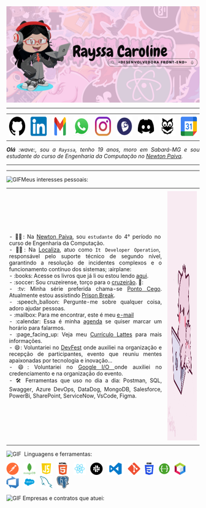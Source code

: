 <!-- BANNER -->

  <div>
  <img align="center" alt="Header" src="https://github.com/Rayssa-Caroline/Rayssa-Caroline/blob/main/image%20banner%202.png"/>
  </div>
  

  -----
  
  <div align="center">
  <table>
  <tr>
   <td align="center" colspan="11"></td>
  </tr> 
  <tr>
  <td><a href="https://github.com/Rayssa-Caroline" target="_blank"><img src="https://github.com/Rayssa-Caroline/Rayssa-Caroline/blob/main/imagem%20github%20logo.webp" width="50px" height="50px"/></a>
  </td>
   <td><a href="https://www.linkedin.com/in/rayssa-caroline/" target="_blank"><img src="https://github.com/Rayssa-Caroline/Rayssa-Caroline/blob/main/linkedin2.png" width="50px" height="50px"/></a>
  </td>
  <td><a href="https://mail.google.com/mail/?view=cm&fs=1&to=rayssacaroline.dev@gmail.com" target="_blank"><img src="https://github.com/Rayssa-Caroline/Rayssa-Caroline/blob/main/gmail2.png" width="50px" height="50px"/></a
  </td>
  <td><a href="https://wa.me/5531992348351?text=Olá,%20gostaria%20de%20mais%20informações!" target="_blank"><img src="https://github.com/Rayssa-Caroline/Rayssa-Caroline/blob/main/wpp2.png" width="50px" height="50px"/></a>
  </td>
  <td><a href="https://www.instagram.com/rrayssacaroline/" target="_blank"><img src="https://github.com/Rayssa-Caroline/Rayssa-Caroline/blob/main/insta2.png" width="50px" height="50px"/></a>
  </td>
  </td>
  <td><a href="http://lattes.cnpq.br/1208427665892059" target="_blank"><img src="https://github.com/Rayssa-Caroline/Rayssa-Caroline/blob/main/lattes%20logo.png" width="50px" height="50px"/></a>
  </td>
  <!--<td><a href="https://slack.com/app_redirect?channel=UVD9N6VCL"><img src="https://github.com/joaopauloaramuni/joaopauloaramuni/blob/main/img/slack.png?raw=true" width="50px" height="50px"/></a>
  </td>-->
  <td><a href="https://discord.com/users/starggel4286" target="_blank"><img src="https://github.com/Rayssa-Caroline/Rayssa-Caroline/blob/main/discord.png" width="50px" height="50px"/></a>
  </td>
  <td><a href="https://www.skoob.com.br/usuario/8907731-ray" target="_blank"><img src="https://github.com/Rayssa-Caroline/Rayssa-Caroline/blob/main/skoob.png" width="50px" height="50px"/></a>
  </td>
  <td><a href="https://calendly.com/event_types/user/me" target="_blank"><img src="https://github.com/Rayssa-Caroline/Rayssa-Caroline/blob/main/calendar2.png" width="50px" height="50px"/></a>
  </td>
  </tr>
  <tr>
   <td align="center" colspan="11"></td>
  </tr> 
  </table>
  
  </div>
  <div align="justify">
  <i><b>Olá</b> :wave:, sou a <code>Rayssa</code>, tenho 19 anos, moro em Sabará-MG e sou estudante do curso de Engenharia da Computação no <a href="https://newtonpaiva.br/" target="_blank">Newton Paiva</a>.</i> <br />
  </div>
  
  -----
  
  <!-- BANNER -->
  
  
  
  
  
  -----
  
  <div>
  
  <img height="20" alt="GIF" src="https://github.com/joaopauloaramuni/joaopauloaramuni/blob/main/img/soulgem.gif?raw=true"/>Meus interesses pessoais:
  <table>
  <tr>
   <td align="center" colspan="2"></td>
  </tr> 
  <tr>
  <td>
  <div align="justify">
  <p> 
  - 👩‍🎓: Na <a   href="https://newtonpaiva.br/" target="_blank">Newton Paiva</a>, sou <code>estudante</code> do 4° período no curso de Engenharia da Computação. <a/> <br/>
  - 👩‍💼: Na <a href="https://zarp.localiza.com/?utm_source=google&utm_medium=cpc_fundo&utm_campaign=12183064796&utm_term=localiza+zarp&utm_content=120651550921&gad_source=1&gclid=Cj0KCQiA88a5BhDPARIsAFj595hx_8rLp_7hG6NDw4lkALdXMmaI88GzPb82w29bcN59O8ZC0XFnzmQaAvnYEALw_wcB" 
   target="_blank">Localiza</a>, atuo como <code>It Developer Operation</code>, responsável pelo suporte técnico de segundo nível, garantindo a resolução de incidentes complexos e o funcionamento contínuo dos sistemas; :airplane:<br />
  - :books: Acesse os livros que já li ou estou lendo <a href="https://www.skoob.com.br/usuario/8907731-ray" target="_blank">aqui</a>.<br />
  - :soccer: Sou cruzeirense, torço para o <a href="https://www.cruzeiro.com.br/" target="_blank">cruzeirão</a>. 🦊:<br />
  - :tv: Minha série preferida chama-se <a href="https://www.imdb.com/title/tt4474344/?ref_=fn_al_tt_1" target="_blank">Ponto Cego</a>. Atualmente estou assistindo <a href="https://www.imdb.com/title/tt0455275/?ref_=nv_sr_srsg_0_tt_4_nm_4_in_0_q_pris" target="_blank">Prison Break</a>.<br />
  - :speech_balloon: Pergunte-me sobre qualquer coisa, adoro ajudar pessoas.<br />
  - :mailbox: Para me encontrar, este é meu <a href="mailto:rayssacaroline.dev@gmail.com" target="_blank">e-mail</a> <br />
  - :calendar: Essa é minha <a href="https://calendly.com/event_types/user/me" target="_blank">agenda</a> se quiser marcar um horário para falarmos.<br />
  - :page_facing_up: Veja meu <a href="http://lattes.cnpq.br/1208427665892059" target="_blank">Currículo Lattes</a> para mais informações. <br/>
  - 😄: Voluntariei no <a href="https://www.linkedin.com/posts/rayssa-caroline_s%C3%A1bado-tive-a-honra-de-ser-volunt%C3%A1rio-no-activity-7256675784864538624-tf5e?utm_source=share&utm_medium=member_desktop" target="_blank">DevFest</a> onde auxiliei na organização e recepção de participantes, evento que reuniu mentes apaixonadas por tecnologia e inovação... <br/>
 - 😄: Voluntariei no <a href="https://www.linkedin.com/posts/rayssa-caroline_localizalabs-activity-7205447901496414209-Un5R?utm_source=share&utm_medium=member_desktop" target="_blank">Google I/O </a> onde auxiliei no credenciamento e na organização do evento. <br/>
- 🛠️ Ferramentas que uso no dia a dia: Postman, SQL, Swagger, Azure DevOps, DataDog, MongoDB, Salesforce, PowerBi, SharePoint, ServiceNow, VsCode, Figma.
  </p>
  </div>
  </td>
  <td>
  <div>
  <img alt="GIF" src="https://github.com/Rayssa-Caroline/Rayssa-Caroline/blob/main/giphy.gif" width="340px" height="650px"/>
  </div>
  </td>
  </tr>
  <tr>
   <td align="center" colspan="2"></td>
  </tr> 
  </table>

<img height="20" alt="GIF" src="https://github.com/joaopauloaramuni/joaopauloaramuni/blob/main/img/skills.gif?raw=true"/>&nbsp; Linguagens e ferramentas:

<code><a href="https://www.gnu.org/software/bash/" target="_blank"><img height="32" src="https://github.com/Rayssa-Caroline/Rayssa-Caroline/blob/main/postman.png"/></a></code>
&nbsp; 
<code><a href="https://www.gnu.org/software/bash/" target="_blank"><img height="32" src="https://github.com/Rayssa-Caroline/Rayssa-Caroline/blob/main/mongodb.png"/></a></code>
&nbsp;
<code><a href="https://www.gnu.org/software/bash/" target="_blank"><img height="32" src="https://github.com/Rayssa-Caroline/Rayssa-Caroline/blob/main/js.png"/></a></code>
&nbsp;
<code><a href="https://www.gnu.org/software/bash/" target="_blank"><img height="32" src="https://github.com/Rayssa-Caroline/Rayssa-Caroline/blob/main/HTML5_logo_and_wordmark.svg.png"/></a></code>
&nbsp;
<code><a href="https://www.gnu.org/software/bash/" target="_blank"><img height="32" src="https://github.com/Rayssa-Caroline/Rayssa-Caroline/blob/main/react.png"/></a></code>
&nbsp;
<code><a href="https://www.gnu.org/software/bash/" target="_blank"><img height="32" src="https://github.com/Rayssa-Caroline/Rayssa-Caroline/blob/main/slack.png"/></a></code>
&nbsp;
<code><a href="https://www.gnu.org/software/bash/" target="_blank"><img height="32" src="https://github.com/Rayssa-Caroline/Rayssa-Caroline/blob/main/vs.png"/></a></code>
&nbsp;
<code><a href="https://www.gnu.org/software/bash/" target="_blank"><img height="32" src="https://github.com/Rayssa-Caroline/Rayssa-Caroline/blob/main/Git-Icon-1788C.png"/></a></code>
&nbsp;
<code><a href="https://www.gnu.org/software/bash/" target="_blank"><img height="32" src="https://github.com/Rayssa-Caroline/Rayssa-Caroline/blob/main/CSS3_logo_and_wordmark.svg.png"/></a></code>
&nbsp;
<code><a href="https://www.gnu.org/software/bash/" target="_blank"><img height="32" src="https://github.com/Rayssa-Caroline/Rayssa-Caroline/blob/main/swagger-icon-1024x1024-09037v1r.png"/></a></code>
&nbsp;
<code><a href="https://www.gnu.org/software/bash/" target="_blank"><img height="32" src="https://github.com/Rayssa-Caroline/Rayssa-Caroline/blob/main/Apache_NetBeans_Logo.svg.png"/></a></code>
&nbsp;
<code><a href="https://www.gnu.org/software/bash/" target="_blank"><img height="32" src="https://github.com/Rayssa-Caroline/Rayssa-Caroline/blob/main/azure-devops-logo-E7364216A7-seeklogo.com.png"/></a></code>
&nbsp;
<code><a href="https://www.gnu.org/software/bash/" target="_blank"><img height="32" src="https://github.com/Rayssa-Caroline/Rayssa-Caroline/blob/main/salesforce-logo.png"/></a></code>
&nbsp;
<code><a href="https://www.gnu.org/software/bash/" target="_blank"><img height="32" src="https://github.com/Rayssa-Caroline/Rayssa-Caroline/blob/main/5968313.png"/></a></code>
&nbsp;
<code><a href="https://www.gnu.org/software/bash/" target="_blank"><img height="32" src="https://github.com/Rayssa-Caroline/Rayssa-Caroline/blob/main/postgresql.png"/></a></code>
&nbsp;

<div>

<img height="20" alt="GIF" src="https://github.com/joaopauloaramuni/joaopauloaramuni/blob/main/img/handshake2.gif?raw=true"/>&nbsp;Empresas e contratos que atuei:





</div>
